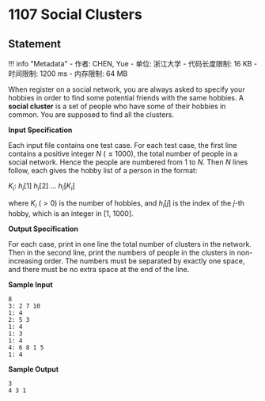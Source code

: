 
# 1107 Social Clusters

## Statement

!!! info "Metadata"
    - 作者: CHEN, Yue
    - 单位: 浙江大学
    - 代码长度限制: 16 KB
    - 时间限制: 1200 ms
    - 内存限制: 64 MB

When register on a social network, you are always asked to specify your hobbies in order to find some potential friends with the same hobbies. A **social cluster** is a set of people who have some of their hobbies in common. You are supposed to find all the clusters.

**Input Specification**

Each input file contains one test case. For each test case, the first line contains a positive integer $N$ ($\le 1000$), the total number of people in a social network. Hence the people are numbered from 1 to $N$. Then $N$ lines follow, each gives the hobby list of a person in the format:

$K_i$: $h_i$[1] $h_i$[2] ... $h_i$[$K_i$]

where $K_i$ ($>0$) is the number of hobbies, and $h_i[j]$ is the index of the $j$-th hobby, which is an integer in [1, 1000].

**Output Specification**

For each case, print in one line the total number of clusters in the network. Then in the second line, print the numbers of people in the clusters in non-increasing order. The numbers must be separated by exactly one space, and there must be no extra space at the end of the line.

**Sample Input**
```plaintext
8
3: 2 7 10
1: 4
2: 5 3
1: 4
1: 3
1: 4
4: 6 8 1 5
1: 4
```

**Sample Output**
```plaintext
3
4 3 1
```

